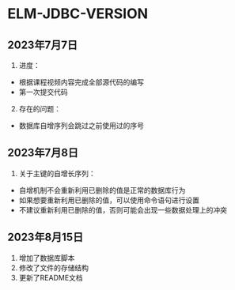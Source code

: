 # ELM-JDBC-VERSION
## 2023年7月7日
1. 进度：
* 根据课程视频内容完成全部源代码的编写
* 第一次提交代码
2. 存在的问题：
* 数据库自增序列会跳过之前使用过的序号
## 2023年7月8日
1. 关于主键的自增长序列：
* 自增机制不会重新利用已删除的值是正常的数据库行为
* 如果想要重新利用已删除的值，可以使用命令语句进行设置
* 不建议重新利用已删除的值，否则可能会出现一些数据处理上的冲突
## 2023年8月15日
1. 增加了数据库脚本
2. 修改了文件的存储结构
3. 更新了README文档
